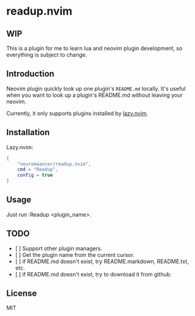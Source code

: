 # readup.nvim

## WIP

This is a plugin for me to learn lua and neovim plugin development, so everything is subject to change.

## Introduction

Neovim plugin quickly look up one plugin's `README.md` locally. It's useful when you want to look up a plugin's README.md without leaving your neovim.

Currently, it only supports plugins installed by [lazy.nvim](https://github.com/folke/lazy.nvim).

## Installation

Lazy.nvim:

```lua
{
    "neuromaancer/readup.nvim",
    cmd = "Readup",
    config = true
}
```

## Usage

Just run :Readup \<plugin_name>.

## TODO

- \[ \] Support other plugin managers.
- \[ \] Get the plugin name from the current cursor.
- \[ \] if README.md doesn't exist, try README.markdown, README.txt, etc.
- \[ \] if README.md doesn't exist, try to download it from github.

## License

MIT
